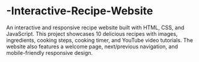 # -Interactive-Recipe-Website
An interactive and responsive recipe website built with HTML, CSS, and JavaScript. This project showcases 10 delicious recipes with images, ingredients, cooking steps, cooking timer, and YouTube video tutorials. The website also features a welcome page, next/previous navigation, and mobile-friendly responsive design.
